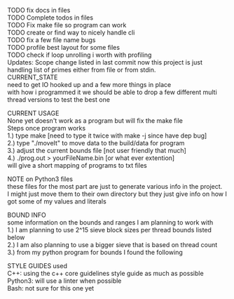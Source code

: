 TODO fix docs in files   
TODO Complete todos in files   
TODO Fix make file so program can work   
TODO create or find way to nicely handle cli    
TODO fix a few file name bugs   
TODO profile best layout for some files   
TODO check if loop unrolling i worth with profiling   
Updates: Scope change listed in last commit now this project is just handling list of primes either from file or from stdin.  
CURRENT_STATE   
need to get IO hooked up and a few more things in place   
with how i programmed it we should be able to drop a few different multi thread versions to test the best one   
  
CURRENT USAGE   
None yet doesn't work as a program but will fix the make file   
Steps once program works   
1.) type make [need to type it twice with make -j since have dep bug]   
2.) type "./moveIt" to move data to the build/data for program   
3.) adjust the current bounds file [not user friendly that much]   
4.) ./prog.out > yourFileName.bin [or what ever extention]   
will give a short mapping of programs to txt files  
  
NOTE on Python3 files  
these files for the most part are just to generate various info in the project.  
I might just move them to their own directory but they just give info on how I  
got some of my values and literals  

  
BOUND INFO  
some information on the bounds and ranges I am planning to work with  
1.) I am planning to use 2^15 sieve block sizes per thread bounds listed below    
2.) I am also planning to use a bigger sieve that is based on thread count    
3.) from my python program for bounds I found the following    

STYLE GUIDES used  
C++: using the c++ core guidelines style guide as much as possible  
Python3: will use a linter when possible  
Bash: not sure for this one yet  

